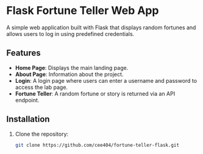 # Flask Fortune Teller Web App

A simple web application built with Flask that displays random fortunes and allows users to log in using predefined credentials.

## Features
- **Home Page**: Displays the main landing page.
- **About Page**: Information about the project.
- **Login**: A login page where users can enter a username and password to access the lab page.
- **Fortune Teller**: A random fortune or story is returned via an API endpoint.

## Installation

1. Clone the repository:
   ```bash
   git clone https://github.com/cee404/fortune-teller-flask.git
